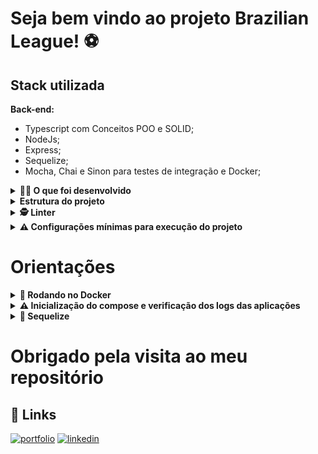 # Seja bem vindo ao projeto Brazilian League! ⚽️

## Stack utilizada

**Back-end:** 
- Typescript com Conceitos POO e SOLID;
- NodeJs;
- Express;
- Sequelize;
- Mocha, Chai e Sinon para testes de integração e Docker;

<details>
  <summary><strong>👨‍💻 O que foi desenvolvido</strong></summary>

## Layout da página para o usuário

![Exemplo app front](assets/classificacao.gif)

## Layout da página para o ADMIN

![Exemplo app front](assets/admin.gif)

O `Brazilian League` é um site informativo sobre partidas e classificações de futebol simulando a tabela do Brasileirão 2022! ⚽️

1. Foi desenvolvo o `Brazilian League`, onde fiquei responsável por desenvolver uma API (utilizando o método `TDD`) e também integrar _- através do docker-compose -_ as aplicações para que elas funcionem consumindo um banco de dados.

Nesse projeto, eu construi **um back-end dockerizado utilizando modelagem de dados através do Sequelize**.O desenvolvimento deste projeto **respeitou regras de negócio** e **a API é consumida pelo front-end**.

Temos a opção de adicionar uma partida, mas para adicionar é necessário ter um _token_ e a pessoa deverá estar logada para fazer as alterações. Temos um relacionamento entre as tabelas `teams` e `matches` para fazer as atualizações das partidas.

Pude implementar regras de negócio para popular adequadamente a tabela disponível no front-end onde ela é exibida para a pessoa usuária do sistema.
<br />

</details>

<details>
<summary><strong> Estrutura do projeto</strong></summary><br />

O projeto é composto de 4 entidades importantes na sua estrutura:

1️⃣ **Banco de dados:**

- Container docker MySQL configurado no docker-compose através de um serviço definido como `db`.
- Tem o papel de fornecer dados para o serviço de _backend_.
- Durante a execução dos testes sempre vai ser acessado pelo `sequelize` e via porta `3002` do `localhost`;
- Você também pode conectar a um Cliente MySQL (Workbench, Beekeeper, DBeaver e etc), colocando as credenciais configuradas no docker-compose no serviço `db`.
- Adicionei um arquivo no local `/app/backend/.env.example` para caso você queira rodar o banco de dados localmente, basta renomea-lo para .env e as váriaveis de ambiente já estão configuradas ao docker.

2️⃣ **Back-end:**

- Ele roda na porta `3001`, pois o front-end faz requisições para ele nessa porta por padrão;
- Sua aplicação é inicializada a partir do arquivo `app/backend/src/server.ts`;
- Ela garanta que o `express` é executado e a aplicação ouve a porta que vem das variáveis de ambiente;

3️⃣ **Front-end:**

- O front se comunica com serviço de back-end pela url `http://localhost:3001` através dos endpoints que foi construído.

4️⃣ **Docker:**

- O `docker-compose` une todos os serviços conteinerizados (backend, frontend e db) e sobe o projeto completo com o comando `npm run compose:up`;

</details>

<details>
<summary><strong>🕵️ Linter</strong></summary><br />

Para garantir a qualidade do código, usei o [ESLint](https://eslint.org/) para fazer a sua análise estática.

Este projeto já vem com as dependências relacionadas ao _linter_ configuradas nos arquivos `package.json` nos seguintes caminhos:

- `app/backend/package.json`

Para rodar o `ESLint` em um projeto, basta executar o comando `npm install` dentro do projeto e depois `npm run lint`. Se a análise do `ESLint` encontrar problemas no seu código, tais problemas serão mostrados no seu terminal. Se não houver problema no seu código, nada será impresso no seu terminal.

Você também pode instalar o plugin do `ESLint` no `VSCode`: bastar ir em extensions e baixar o [plugin `ESLint`](https://marketplace.visualstudio.com/items?itemName=dbaeumer.vscode-eslint).

</details>

<details>
<summary><strong> ⚠️ Configurações mínimas para execução do projeto</strong></summary><br />

Na sua máquina você deve ter:

- Sistema Operacional Distribuição Unix
- Node versão 16
- Docker
- Docker-compose versão >=1.29.2

➡️ O `node` deve ter versão igual ou superior à `16.15.0 LTS`:

- Para instalar o nvm, [acesse esse link](https://github.com/nvm-sh/nvm#installing-and-updating);
- Rode os comandos abaixo para instalar a versão correta de `node` e usá-la:
  - `nvm install 16 --lts`
  - `nvm use 16`
  - `nvm alias default 16`

➡️ O`docker-compose` deve ter versão igual ou superior à`ˆ1.29.2`:

</details>

# Orientações

<details>
  <summary><strong>🐋 Rodando no Docker</strong></summary>
  
  ## 👉 Com Docker
    ### Docker e Docker-compose

⚠ O seu docker-compose precisa estar na versão 1.29 ou superior. ⚠
[Veja aqui a documentação para atualizar o docker-compose.](https://docs.docker.com/compose/install/)

- Para rodar o projeto por completo, basta digitar o código em seu terminal `npm run compose:up`;

</details>

<details>
<summary><strong> ⚠️ Inicialização do compose e verificação dos logs das aplicações </strong></summary><br />

- Considerando o uso do parâmetro `healthcheck` em cada container do seu `docker-compose.yml`, a inicialização dos containers deve aguardar o comando de status de saúde (o que valida se aquele container está operacional ou não):

  - No container `db`, representado por um comando `ping` no banco de dados;
  - No back-end, representado por um comando `lsof`, que vai procurar aplicações ativas na porta definida (por padrão, no caso `3001`);
  - No front-end, representado por um comando `lsof`, que vai procurar aplicações ativas na porta definida (por padrão, no caso `3000`).

- Caso os containers respeitem as premissas anteriores, os mesmos devem ser criados sem maiores problemas:

![Criação dos containers concluída com sucesso!](assets/compose-status-01.png)

- Em caso de algum problema (no back-end, por exemplo), você deve se deparar com alguma mensagem do tipo:

![Erro no status de saúde do container do back-end](assets/compose-status-03.png)

> Aqui não houve problema com o `tsc`, porém a senha para acesso ao banco pelo sequelize estava errada.

![docker-compose logs backend](assets/compose-status-04.png)

</details>

<details>
  <summary><strong>🎲 Sequelize</strong></summary>
  <br/>

Para o desenvolvimento, foi baseado no _Diagrama de Entidade-Relacionamento (DER)_ para construir a modelagem do banco de dados. Com essa imagem você já consegue saber:

- Os nome das tabelas e colunas;
- Os tipos de suas colunas;
- Relações entre tabelas.

  ![Exemplo banco de dados](assets/er-diagram.png)

</details>
<h1 style="center">Obrigado pela visita ao meu repositório</h1>

## 🔗 Links

[![portfolio](https://img.shields.io/badge/my_portfolio-000?style=for-the-badge&logo=ko-fi&logoColor=white)](https://vinidipaula.vercel.app/)
[![linkedin](https://img.shields.io/badge/linkedin-0A66C2?style=for-the-badge&logo=linkedin&logoColor=white)](https://www.linkedin.com/in/vinicius-depaula/)

